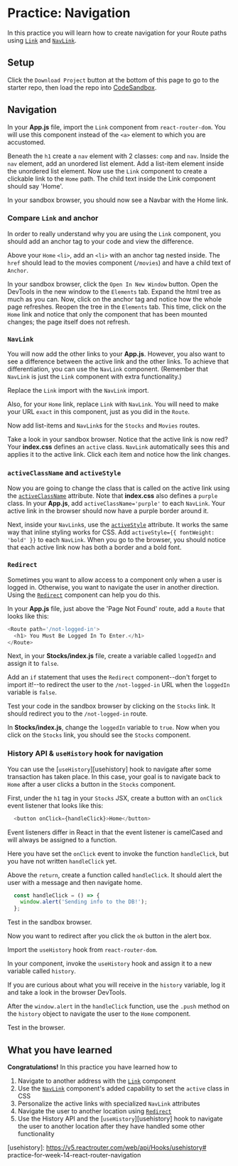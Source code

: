 # Practice: Navigation

In this practice you will learn how to create navigation for your Route paths
using [`Link`][link] and [`NavLink`][navlink].

## Setup

Click the `Download Project` button at the bottom of this page to go to the
starter repo, then load the repo into [CodeSandbox].

## Navigation

In your __App.js__ file, import the `Link` component from `react-router-dom`.
You will use this component instead of the `<a>` element to which you are
accustomed.

Beneath the `h1` create a `nav` element with 2 classes: `comp` and `nav`. Inside
the `nav` element, add an unordered list element. Add a list-item element inside
the unordered list element. Now use the `Link` component to create a clickable
link to the `Home` path. The child text inside the Link component should say
'Home'.

In your sandbox browser, you should now see a Navbar with the Home link.

### Compare `Link` and anchor

In order to really understand why you are using the `Link` component, you should
add an anchor tag to your code and view the difference.

Above your `Home` `<li>`, add an `<li>` with an anchor tag nested inside. The
`href` should lead to the movies component (`/movies`) and have a child text of
`Anchor`.

In your sandbox browser, click the `Open In New Window` button. Open the
DevTools in the new window to the `Elements` tab. Expand the html tree as much
as you can. Now, click on the anchor tag and notice how the whole page
refreshes. Reopen the tree in the `Elements` tab. This time, click on the `Home`
link and notice that only the component that has been mounted changes; the page
itself does not refresh.

### `NavLink`

You will now add the other links to your __App.js__. However, you also want to
see a difference between the active link and the other links. To achieve that
differentiation, you can use the `NavLink` component. (Remember that `NavLink`
is just the `Link` component with extra functionality.)

Replace the `Link` import with the `NavLink` import.

Also, for your `Home` link, replace `Link` with `NavLink`. You will need to make
your URL `exact` in this component, just as you did in the `Route`.

Now add list-items and `NavLink`s for the `Stocks` and `Movies` routes.

Take a look in your sandbox browser. Notice that the active link is now red?
Your __index.css__ defines an `active` class. `NavLink` automatically sees this
and applies it to the active link. Click each item and notice how the link
changes.

### `activeClassName` and `activeStyle`

Now you are going to change the class that is called on the active link using
the [`activeClassName`][active-classname] attribute. Note that __index.css__
also defines a `purple` class. In your __App.js__, add
`activeClassName='purple'` to each `NavLink`. Your active link in the browser
should now have a purple border around it.

Next, inside your `NavLink`s, use the [`activeStyle`][activestyle]
attribute. It works the same way that inline styling works for CSS. Add
`activeStyle={{ fontWeight: 'bold' }}` to each `NavLink`. When you go to the
browser, you should notice that each active link now has both a border and a
bold font.

### `Redirect`

Sometimes you want to allow access to a component only when a user is logged in.
Otherwise, you want to navigate the user in another direction. Using the
[`Redirect`][redirect] component can help you do this.

In your __App.js__ file, just above the 'Page Not Found' route, add a `Route`
that looks like this:

```js
<Route path='/not-logged-in'>
  <h1> You Must Be Logged In To Enter.</h1>
</Route>
```

Next, in your __Stocks/index.js__ file, create a variable called `loggedIn` and
assign it to `false`.

Add an `if` statement that uses the `Redirect` component--don't forget to import
it!--to redirect the user to the `/not-logged-in` URL when the `loggedIn`
variable is `false`.

Test your code in the sandbox browser by clicking on the `Stocks` link. It
should redirect you to the `/not-logged-in` route.

In __Stocks/index.js__, change the `loggedIn` variable to `true`. Now when you
click on the `Stocks` link, you should see the `Stocks` component.

### History API & `useHistory` hook for navigation

You can use the [`useHistory`][usehistory] hook to navigate after some
transaction has taken place. In this case, your goal is to navigate
back to `Home` after a user clicks a button in the `Stocks` component.

First, under the `h1` tag in your `Stocks` JSX, create a button with an
`onClick` event listener that looks like this:

```js
  <button onClick={handleClick}>Home</button>
```

Event listeners differ in React in that the event listener is camelCased and
will always be assigned to a function.

Here you have set the `onClick` event to invoke the function `handleClick`, but
you have not written `handleClick` yet.

Above the `return`, create a function called `handleClick`. It should alert the
user with a message and then navigate home.

```js
  const handleClick = () => {
    window.alert('Sending info to the DB!');
  };
```

Test in the sandbox browser.

Now you want to redirect after you click the `ok` button in the alert box.

Import the `useHistory` hook from `react-router-dom`.

In your component, invoke the `useHistory` hook and assign it to a new variable
called `history`.

If you are curious about what you will receive in the `history` variable, log it
and take a look in the browser DevTools.

After the `window.alert` in the `handleClick` function, use the `.push` method
on the `history` object to navigate the user to the `Home` component.

Test in the browser.

## What you have learned

**Congratulations!** In this practice you have learned how to

1. Navigate to another address with the [`Link`][link] component
2. Use the [`NavLink`][navlink] component's added capability to set the `active`
   class in CSS
3. Personalize the active links with specialized `NavLink` attributes
4. Navigate the user to another location using [`Redirect`][redirect]
5. Use the History API and the [`useHistory`][usehistory] hook to navigate the
   user to another location after they have handled some other functionality

[CodeSandbox]: https://www.codesandbox.io
[link]: https://v5.reactrouter.com/web/api/Link
[navlink]: https://v5.reactrouter.com/web/api/NavLink
[active-classname]: https://v5.reactrouter.com/web/api/NavLink/activeclassname-string
[activestyle]: https://v5.reactrouter.com/web/api/NavLink/activestyle-object
[redirect]: https://v5.reactrouter.com/web/api/Redirect
[usehistory]: https://v5.reactrouter.com/web/api/Hooks/usehistory# practice-for-week-14-react-router-navigation
